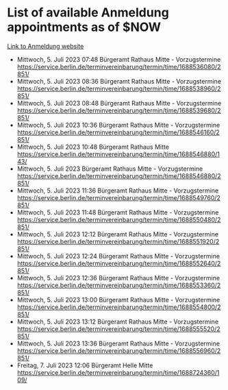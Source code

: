 # List of available Anmeldung appointments as of $NOW
[Link to Anmeldung website](https://service.berlin.de/terminvereinbarung/termin/tag.php?termin=1&anliegen[]=120686&dienstleisterlist=122210,122217,327316,122219,327312,122227,327314,122231,327346,122243,327348,122254,122252,329742,122260,329745,122262,329748,122271,327278,122273,327274,122277,327276,330436,122280,327294,122282,327290,122284,327292,122291,327270,122285,327266,122286,327264,122296,327268,150230,329760,122297,327286,122294,327284,122312,329763,122314,329775,122304,327330,122311,327334,122309,327332,317869,122281,327352,122279,329772,122283,122276,327324,122274,327326,122267,329766,122246,327318,122251,327320,122257,327322,122208,327298,122226,327300&herkunft=http%3A%2F%2Fservice.berlin.de%2Fdienstleistung%2F120686%2F)
- Mittwoch, 5. Juli 2023 07:48 Bürgeramt Rathaus Mitte - Vorzugstermine https://service.berlin.de/terminvereinbarung/termin/time/1688536080/2851/
- Mittwoch, 5. Juli 2023 08:36 Bürgeramt Rathaus Mitte - Vorzugstermine https://service.berlin.de/terminvereinbarung/termin/time/1688538960/2851/
- Mittwoch, 5. Juli 2023 08:48 Bürgeramt Rathaus Mitte - Vorzugstermine https://service.berlin.de/terminvereinbarung/termin/time/1688539680/2851/
- Mittwoch, 5. Juli 2023 10:36 Bürgeramt Rathaus Mitte - Vorzugstermine https://service.berlin.de/terminvereinbarung/termin/time/1688546160/2851/
- Mittwoch, 5. Juli 2023 10:48 Bürgeramt Rathaus Mitte https://service.berlin.de/terminvereinbarung/termin/time/1688546880/143/
- Mittwoch, 5. Juli 2023  Bürgeramt Rathaus Mitte - Vorzugstermine https://service.berlin.de/terminvereinbarung/termin/time/1688546880/2851/
- Mittwoch, 5. Juli 2023 11:36 Bürgeramt Rathaus Mitte - Vorzugstermine https://service.berlin.de/terminvereinbarung/termin/time/1688549760/2851/
- Mittwoch, 5. Juli 2023 11:48 Bürgeramt Rathaus Mitte - Vorzugstermine https://service.berlin.de/terminvereinbarung/termin/time/1688550480/2851/
- Mittwoch, 5. Juli 2023 12:12 Bürgeramt Rathaus Mitte - Vorzugstermine https://service.berlin.de/terminvereinbarung/termin/time/1688551920/2851/
- Mittwoch, 5. Juli 2023 12:24 Bürgeramt Rathaus Mitte - Vorzugstermine https://service.berlin.de/terminvereinbarung/termin/time/1688552640/2851/
- Mittwoch, 5. Juli 2023 12:36 Bürgeramt Rathaus Mitte - Vorzugstermine https://service.berlin.de/terminvereinbarung/termin/time/1688553360/2851/
- Mittwoch, 5. Juli 2023 13:00 Bürgeramt Rathaus Mitte - Vorzugstermine https://service.berlin.de/terminvereinbarung/termin/time/1688554800/2851/
- Mittwoch, 5. Juli 2023 13:12 Bürgeramt Rathaus Mitte - Vorzugstermine https://service.berlin.de/terminvereinbarung/termin/time/1688555520/2851/
- Mittwoch, 5. Juli 2023 13:36 Bürgeramt Rathaus Mitte - Vorzugstermine https://service.berlin.de/terminvereinbarung/termin/time/1688556960/2851/
- Freitag, 7. Juli 2023 12:06 Bürgeramt Helle Mitte https://service.berlin.de/terminvereinbarung/termin/time/1688724360/109/
